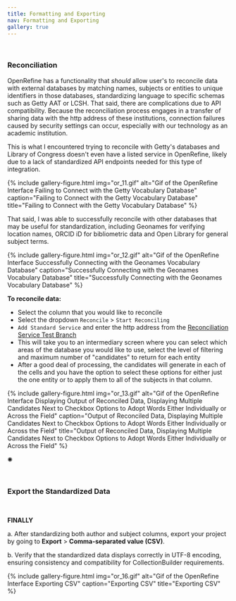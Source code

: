 ```yaml
---
title: Formatting and Exporting
nav: Formatting and Exporting
gallery: true
---
```


<br>

### Reconciliation

OpenRefine has a functionality that *should* allow user's to reconcile data with external databases by matching names, subjects or entities to unique identifiers in those databases, standardizing language to specific schemas such as Getty AAT or LCSH. That said, there are complications due to API compatibility. Because the reconciliation process engages in a transfer of sharing data with the http address of these institutions, connection failures caused by security settings can occur, especially with our technology as an academic institution. 

This is what I encountered trying to reconcile with Getty's databases and Library of Congress doesn't even have a listed service in OpenRefine, likely due to a lack of standardized API endpoints needed for this type of integration. 

{% include gallery-figure.html img="or_11.gif" alt="Gif of the OpenRefine Interface Failing to Connect with the Getty Vocabulary Database" caption="Failing to Connect with the Getty Vocabulary Database" title="Failing to Connect with the Getty Vocabulary Database" %}

That said, I was able to successfully reconcile with other databases that may be useful for standardization, including Geonames for verifying location names, ORCID iD for bibliometric data and Open Library for general subject terms. 

{% include gallery-figure.html img="or_12.gif" alt="Gif of the OpenRefine Interface Successfully Connecting with the Geonames Vocabulary Database" caption="Successfully Connecting with the Geonames Vocabulary Database" title="Successfully Connecting with the Geonames Vocabulary Database" %}

**To reconcile data:**

- Select the column that you would like to reconcile
- Select the dropdown `Reconcile` > `Start Reconciling`
- `Add Standard Service` and enter the http address from the [Reconciliation Service Test Branch](https://reconciliation-api.github.io/testbench/#/)
- This will take you to an intermediary screen where you can select which areas of the database you would like to use, select the level of filtering and maximum number of "candidates" to return for each entity
- After a good deal of processing, the candidates will generate in each of the cells and you have the option to select these options for either just the one entity or to apply them to all of the subjects in that column. 

{% include gallery-figure.html img="or_13.gif" alt="Gif of the OpenRefine Interface Displaying Output of Reconciled Data, Displaying Multiple Candidates Next to Checkbox Options to Adopt Words Either Individually or Across the Field" caption="Output of Reconciled Data, Displaying Multiple Candidates Next to Checkbox Options to Adopt Words Either Individually or Across the Field" title="Output of Reconciled Data, Displaying Multiple Candidates Next to Checkbox Options to Adopt Words Either Individually or Across the Field" %}

<div class="symbol-container">
    <p class="symbol">&#10042;</p>
</div>

<br>

### Export the Standardized Data

<br>

**FINALLY**

a. After standardizing both author and subject columns, export your project by going to **Export** > **Comma-separated value (CSV)**.

b. Verify that the standardized data displays correctly in UTF-8 encoding, ensuring consistency and compatibility for CollectionBuilder requirements.

{% include gallery-figure.html img="or_16.gif" alt="Gif of the OpenRefine Interface Exporting CSV" caption="Exporting CSV" title="Exporting CSV" %}